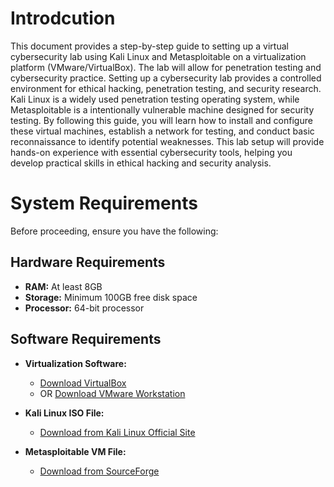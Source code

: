 # Introdcution

This document provides a step-by-step guide to setting up a virtual cybersecurity lab using
Kali Linux and Metasploitable on a virtualization platform (VMware/VirtualBox). The lab
will allow for penetration testing and cybersecurity practice.
Setting up a cybersecurity lab provides a controlled environment for ethical hacking,
penetration testing, and security research.
Kali Linux is a widely used penetration testing operating system, while Metasploitable is a
intentionally vulnerable machine designed for security testing.
By following this guide, you will learn how to install and configure these virtual machines,
establish a network for testing, and conduct basic reconnaissance to identify potential
weaknesses. This lab setup will provide hands-on experience with essential cybersecurity
tools, helping you develop practical skills in ethical hacking and security analysis.

# System Requirements

Before proceeding, ensure you have the following:

## Hardware Requirements
- **RAM:** At least 8GB
- **Storage:** Minimum 100GB free disk space
- **Processor:** 64-bit processor

## Software Requirements
- **Virtualization Software:**  
  - [Download VirtualBox](https://www.virtualbox.org/)  
  - OR [Download VMware Workstation](https://www.vmware.com/products/workstation-player.html)

- **Kali Linux ISO File:**  
  - [Download from Kali Linux Official Site](https://www.kali.org/get-kali/#kali-platforms)

- **Metasploitable VM File:**  
  - [Download from SourceForge](https://sourceforge.net/projects/metasploitable/files/Metasploitable2/)
